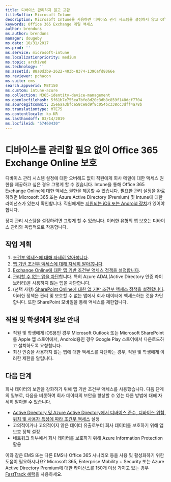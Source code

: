 ```yaml
---
title: 디바이스 관리하지 않고 교환
titleSuffix: Microsoft Intune
description: Microsoft Intune을 사용하면 디바이스 관리 시스템을 설정하지 않고 Office 365 Exchange Online 이메일에 대한 액세스 권한을 직원에게 제공할 수 있습니다.
keywords: Office 365 Exchange 메일 액세스
author: brenduns
ms.author: brenduns
manager: dougeby
ms.date: 10/31/2017
ms.prod: ''
ms.service: microsoft-intune
ms.localizationpriority: medium
ms.topic: archived
ms.technology: ''
ms.assetid: 88a0d3b9-2622-403b-8374-1396afd8066e
ms.reviewer: pchacon
ms.suite: ems
search.appverid: MET150
ms.custom: intune-azure
ms.collection: M365-identity-device-management
ms.openlocfilehash: 5f61b7e755ea7bfe8d20c3db8c859f148dcf7704
ms.sourcegitcommit: 25e6aa3bfce58ce8d9f8c054bc338cc3dff4a78b
ms.translationtype: MTE75
ms.contentlocale: ko-KR
ms.lasthandoff: 03/14/2019
ms.locfileid: "57460430"
---
```

# <a name="protect-office-365-exchange-online-without-requiring-device-management"></a>디바이스를 관리할 필요 없이 Office 365 Exchange Online 보호

디바이스 관리 시스템 설정에 대한 오버헤드 없이 직원에게 회사 메일에 대한 액세스 권한을 제공하고 싶은 경우 그렇게 할 수 있습니다. Intune을 통해 Office 365 Exchange Online에 대한 액세스 권한을 제공할 수 있습니다. 필요한 관리 설정을 완료하려면 Microsoft 365 또는 Azure Active Directory (Premium) 및 Intune에 대한 라이선스가 있는지 확인합니다. 직원에게는 [지원되는 iOS 또는 Android 장치](supported-devices-browsers.md)가 있어야 합니다. 

장치 관리 시스템을 설정하려면 그렇게 할 수 있습니다. 이러한 유형의 앱 보호는 디바이스 관리와 독립적으로 작동합니다. 

## <a name="action-plan"></a>작업 계획

1. [조건부 액세스에 대해 자세히 알아봅니다](conditional-access.md). 
2. [앱 기반 조건부 액세스에 대해 자세히 알아봅니다](app-based-conditional-access-intune.md).
3. [Exchange Online에 대한 앱 기반 조건부 액세스 정책을 설정합니다](app-based-conditional-access-intune-create.md).
4. [관리할 수 없는 앱을 차단](app-modern-authentication-block.md)합니다. 특히 Azure ADAL(Active Directory 인증 라이브러리)을 사용하지 않는 앱을 차단합니다.
5. (선택 사항) [SharePoint Online에 대한 앱 기반 조건부 액세스 정책을 설정합니다](app-based-conditional-access-intune-create.md). 이러한 정책은 관리 및 보호할 수 없는 앱에서 회사 데이터에 액세스하는 것을 차단합니다. 또한 SharePoint 모바일을 통해 액세스를 제한합니다. 

## <a name="what-to-tell-employees-and-students"></a>직원 및 학생에게 정보 안내

* 직원 및 학생에게 iOS용인 경우 Microsoft Outlook 또는 Microsoft SharePoint를 Apple 앱 스토어에서, Android용인 경우 Google Play 스토어에서 다운로드하고 설치하도록 요청합니다. 
* 최신 인증을 사용하지 않는 앱에 대한 액세스를 차단하는 경우, 직원 및 학생에게 이러한 제한을 알립니다. 

## <a name="next-steps"></a>다음 단계

회사 데이터의 보안을 강화하기 위해 앱 기반 조건부 액세스를 사용했습니다. 다음 단계의 일부로, 다음을 비롯하여 회사 데이터의 보안을 향상할 수 있는 다른 방법에 대해 자세히 알아볼 수 있습니다. 

* [Active Directory 및 Azure Active Directory에서 디바이스 준수, 디바이스 위험, 위치 및 사용자 특성에 따라 조건부 액세스](https://docs.microsoft.com/azure/active-directory/active-directory-conditional-access-azure-portal) 설정  
* 고의적이거나 고의적이지 않은 데이터 유출로부터 회사 데이터를 보호하기 위해 앱 보호 정책 설정 
* 네트워크 외부에서 회사 데이터를 보호하기 위해 Azure Information Protection 활용 

이와 같은 EMS 또는 다른 EMS나 Office 365 시나리오 등을 사용 및 활성화하기 위한 도움이 필요하시나요? Microsoft 365, Enterprise Mobility + Security 또는 Azure Active Directory Premium에 대한 라이선스를 150개 이상 가지고 있는 경우 [FastTrack 혜택](https://docs.microsoft.com/enterprise-mobility-security/solutions/enterprise-mobility-fasttrack-program)을 사용하세요. 
